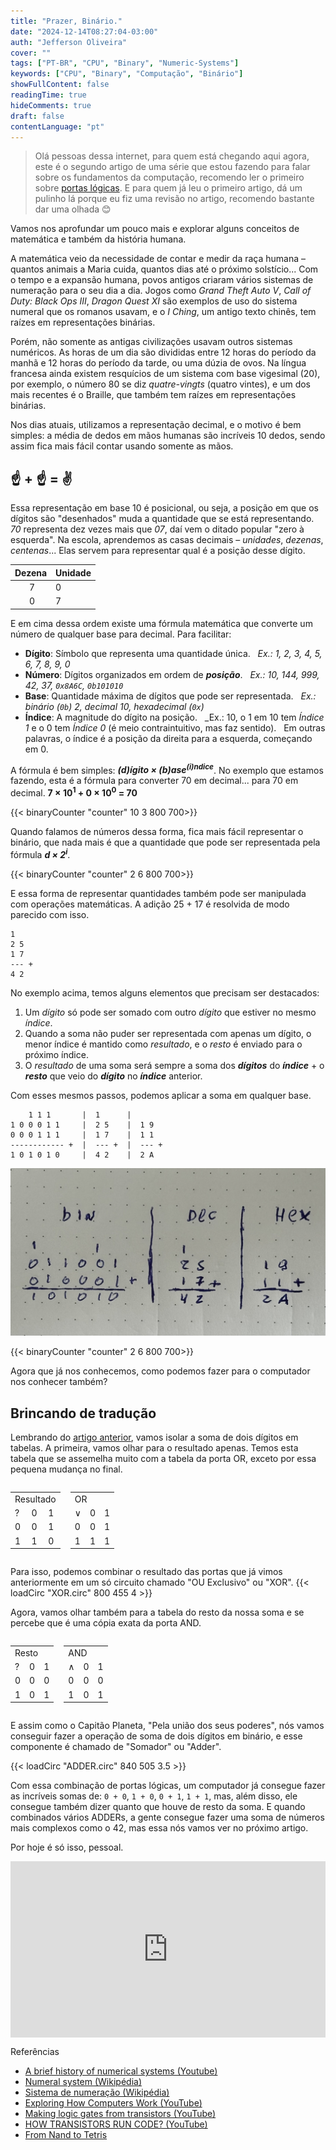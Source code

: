 ```yaml
---
title: "Prazer, Binário."
date: "2024-12-14T08:27:04-03:00"
auth: "Jefferson Oliveira"
cover: ""
tags: ["PT-BR", "CPU", "Binary", "Numeric-Systems"]
keywords: ["CPU", "Binary", "Computação", "Binário"]
showFullContent: false
readingTime: true
hideComments: true
draft: false
contentLanguage: "pt"
---
```

> Olá pessoas dessa internet, para quem está chegando aqui agora, este é o segundo artigo de
> uma série que estou fazendo para falar sobre os fundamentos da computação, recomendo ler o
> primeiro sobre [portas lógicas](https://jeffersonmourak.com/blog/logic-gates/).
> E para quem já leu o primeiro artigo, dá um pulinho lá porque eu fiz uma revisão no artigo, recomendo bastante dar uma olhada 😊

Vamos nos aprofundar um pouco mais e explorar alguns conceitos de matemática e também da história humana.

A matemática veio da necessidade de contar e medir da raça humana – quantos animais a Maria cuida, quantos dias até o próximo solstício... Com o tempo e a expansão humana, povos antigos criaram vários sistemas de numeração para o seu dia a dia. Jogos como _Grand Theft Auto V_, _Call of Duty: Black Ops III_, _Dragon Quest XI_ são exemplos de uso do sistema numeral que os romanos usavam, e o _I Ching_, um antigo texto chinês, tem raízes em representações binárias.

Porém, não somente as antigas civilizações usavam outros sistemas numéricos. As horas de um dia são divididas entre 12 horas do período da manhã e 12 horas do período da tarde, ou uma dúzia de ovos. Na língua francesa ainda existem resquícios de um sistema com base vigesimal (20), por exemplo, o número 80 se diz _quatre-vingts_ (quatro vintes), e um dos mais recentes é o Braille, que também tem raízes em representações binárias.

Nos dias atuais, utilizamos a representação decimal, e o motivo é bem simples: a média de dedos em mãos humanas são incríveis 10 dedos, sendo assim fica mais fácil contar usando somente as mãos.

## ☝️ + ☝️ = ✌️

Essa representação em base 10 é posicional, ou seja, a posição em que os dígitos são "desenhados" muda a quantidade que se está representando. _70_ representa dez vezes mais que _07_, daí vem o ditado popular "zero à esquerda". Na escola, aprendemos as casas decimais – _unidades_, _dezenas_, _centenas_... Elas servem para representar qual é a posição desse dígito.

| Dezena | Unidade |
| :----: | ------- |
|    7    |   0      |
|    0    |   7      |

E em cima dessa ordem existe uma fórmula matemática que converte um número de qualquer base para decimal. Para facilitar:

- **Dígito**: Símbolo que representa uma quantidade única.
  _Ex.: 1, 2, 3, 4, 5, 6, 7, 8, 9, 0_
- **Número**: Dígitos organizados em ordem de _**posição**_.
  _Ex.: 10, 144, 999, 42, 37, `0x8A6C`, `0b101010`_
- **Base**: Quantidade máxima de dígitos que pode ser representada.
  _Ex.: binário (`0b`) 2, decimal 10, hexadecimal (`0x`)_
- **Índice**: A magnitude do dígito na posição.
  _Ex.: 10, o 1 em 10 tem _Índice 1_ e o 0 tem _Índice 0_ (é meio contraintuitivo, mas faz sentido).
  Em outras palavras, o índice é a posição da direita para a esquerda, começando em 0.

A fórmula é bem simples: _**(d)ígito × (b)ase<sup>(i)ndice</sup>**_. No exemplo que estamos fazendo, esta é a fórmula para converter 70 em decimal... para 70 em decimal. **7 × 10<sup>1</sup> + 0 × 10<sup>0</sup> = 70**

{{< binaryCounter "counter" 10 3 800 700>}}

Quando falamos de números dessa forma, fica mais fácil representar o binário, que nada mais é que a quantidade que pode ser representada pela fórmula _**d × 2<sup>i</sup>**_.

{{< binaryCounter "counter" 2 6 800 700>}}

E essa forma de representar quantidades também pode ser manipulada com operações matemáticas. A adição 25 + 17 é resolvida de modo parecido com isso.

```
1
2 5
1 7
--- +
4 2
```

No exemplo acima, temos alguns elementos que precisam ser destacados:

1. Um _dígito_ só pode ser somado com outro _dígito_ que estiver no mesmo _índice_.
2. Quando a soma não puder ser representada com apenas um dígito, o menor índice é mantido como _resultado_, e o _resto_ é enviado para o próximo índice.
3. O _resultado_ de uma soma será sempre a soma dos _**dígitos**_ do _**índice**_ + o _**resto**_ que veio do _**dígito**_ no _**índice**_ anterior.

Com esses mesmos passos, podemos aplicar a soma em qualquer base.

```
    1 1 1       |  1      |  
1 0 0 0 1 1     |  2 5    |  1 9
0 0 0 1 1 1     |  1 7    |  1 1
------------ +  |  --- +  |  --- +
1 0 1 0 1 0     |  4 2    |  2 A 
```

![Cálculo de 25 + 17 em bases Binária, Decimal e Hexadecimal](./hand.jpeg)

{{< binaryCounter "counter" 2 6 800 700>}}

Agora que já nos conhecemos, como podemos fazer para o computador nos conhecer também?

## Brincando de tradução

Lembrando do [artigo anterior](https://jeffersonmourak.com/blog/logic-gates/), vamos isolar a soma de dois dígitos em tabelas. A primeira, vamos olhar para o resultado apenas. Temos esta tabela que se assemelha muito com a tabela da porta OR, exceto por essa pequena mudança no final.

<div style="display: flex; gap: 16px;">
<span>
<table>
<tr><td colspan="3">Resultado</td></tr>
<tr>
 <td>?</td>
 <td>0</td>
 <td>1</td>
</tr>
<tr>
 <td>0</td>
 <td>0</td>
 <td>1</td>
</tr>
<tr>
 <td>1</td>
 <td>1</td>
 <td>0</td>
</tr>
</table>
</span>
<span>
<table>
<tr><td colspan="3">OR</td></tr>
<tr>
 <td>∨</td>
 <td>0</td>
 <td>1</td>
</tr>
<tr>
 <td>0</td>
 <td>0</td>
 <td>1</td>
</tr>
<tr>
 <td>1</td>
 <td>1</td>
 <td>1</td>
</tr>
</table>
</span>
</div>

Para isso, podemos combinar o resultado das portas que já vimos anteriormente em um só circuito chamado "OU Exclusivo" ou "XOR".
{{< loadCirc "XOR.circ" 800 455 4 >}}

Agora, vamos olhar também para a tabela do resto da nossa soma e se percebe que é uma cópia exata da porta AND.

<div style="display: flex; gap: 16px;">
<span>
<table>
<tr><td colspan="3">Resto</td></tr>
<tr>
 <td>?</td>
 <td>0</td>
 <td>1</td>
</tr>
<tr>
 <td>0</td>
 <td>0</td>
 <td>0</td>
</tr>
<tr>
 <td>1</td>
 <td>0</td>
 <td>1</td>
</tr>
</table>
</span>
<span>
<table>
<tr><td colspan="3">AND</td></tr>
<tr>
 <td>∧</td>
 <td>0</td>
 <td>1</td>
</tr>
<tr>
 <td>0</td>
 <td>0</td>
 <td>0</td>
</tr>
<tr>
 <td>1</td>
 <td>0</td>
 <td>1</td>
</tr>
</table>
</span>
</div>

E assim como o Capitão Planeta, "Pela união dos seus poderes", nós vamos conseguir fazer a operação de soma de dois dígitos em binário, e esse componente é chamado de "Somador" ou "Adder".

{{< loadCirc "ADDER.circ" 840 505 3.5 >}}

Com essa combinação de portas lógicas, um computador já consegue fazer as incríveis somas de: `0 + 0`, `1 + 0`, `0 + 1`, `1 + 1`, mas, além disso, ele consegue também dizer quanto que houve de resto da soma. E quando combinados vários ADDERs, a gente consegue fazer uma soma de números mais complexos como o 42, mas essa nós vamos ver no próximo artigo.

Por hoje é só isso, pessoal.
<div style="width:100%;height:0;padding-bottom:56%;position:relative;"><iframe src="https://giphy.com/embed/xUPOqo6E1XvWXwlCyQ" width="100%" height="100%" style="position:absolute" frameBorder="0" class="giphy-embed" allowFullScreen></iframe></div>

Referências

- [A brief history of numerical systems (Youtube)](https://pt.wikipedia.org/wiki/%C3%81lgebra_booliana)
- [Numeral system (Wikipédia)](https://en.wikipedia.org/wiki/Numeral_system)
- [Sistema de numeração (Wikipédia)](https://pt.wikipedia.org/wiki/Sistema_de_numera%C3%A7%C3%A3o)
- [Exploring How Computers Work (YouTube)](https://www.youtube.com/watch?v=QZwneRb-zqA)
- [Making logic gates from transistors (YouTube)](https://www.youtube.com/watch?v=sTu3LwpF6XI)
- [HOW TRANSISTORS RUN CODE? (YouTube)](https://www.youtube.com/watch?v=HjneAhCy2N4)
- [From Nand to Tetris](https://www.nand2tetris.org/)
